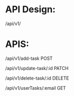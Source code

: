 
# API Design:
/api/v1/

# APIS:

/api/v1/add-task
POST

/api/v1/update-task/:id
PATCH

/api/v1/delete-task/:id
DELETE

/api/v1/userTasks/:email
GET
